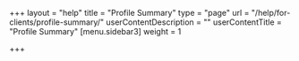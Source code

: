 +++
layout = "help"
title = "Profile Summary"
type = "page"
url = "/help/for-clients/profile-summary/"
userContentDescription = ""
userContentTitle = "Profile Summary"
[menu.sidebar3]
weight = 1

+++
